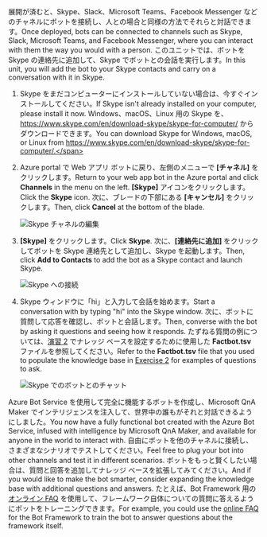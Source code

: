 <span data-ttu-id="460f4-101">展開が済むと、Skype、Slack、Microsoft Teams、Facebook Messenger などのチャネルにボットを接続し、人との場合と同様の方法でそれらと対話できます。</span><span class="sxs-lookup"><span data-stu-id="460f4-101">Once deployed, bots can be connected to channels such as Skype, Slack, Microsoft Teams, and Facebook Messenger, where you can interact with them the way you would with a person.</span></span> <span data-ttu-id="460f4-102">このユニットでは、ボットを Skype の連絡先に追加して、Skype でボットとの会話を実行します。</span><span class="sxs-lookup"><span data-stu-id="460f4-102">In this unit, you will add the bot to your Skype contacts and carry on a conversation with it in Skype.</span></span>

1. <span data-ttu-id="460f4-103">Skype をまだコンピューターにインストールしていない場合は、今すぐインストールしてください。</span><span class="sxs-lookup"><span data-stu-id="460f4-103">If Skype isn't already installed on your computer, please install it now.</span></span> <span data-ttu-id="460f4-104">Windows、macOS、Linux 用の Skype を、 https://www.skype.com/en/download-skype/skype-for-computer/ からダウンロードできます。</span><span class="sxs-lookup"><span data-stu-id="460f4-104">You can download Skype for Windows, macOS, or Linux from https://www.skype.com/en/download-skype/skype-for-computer/.</span></span>

1. <span data-ttu-id="460f4-105">Azure portal で Web アプリ ボットに戻り、左側のメニューで **[チャネル]** をクリックします。</span><span class="sxs-lookup"><span data-stu-id="460f4-105">Return to your web app bot in the Azure portal and click **Channels** in the menu on the left.</span></span> <span data-ttu-id="460f4-106">**[Skype]** アイコンをクリックします。</span><span class="sxs-lookup"><span data-stu-id="460f4-106">Click the **Skype** icon.</span></span> <span data-ttu-id="460f4-107">次に、ブレードの下部にある **[キャンセル]** をクリックします。</span><span class="sxs-lookup"><span data-stu-id="460f4-107">Then, click **Cancel** at the bottom of the blade.</span></span>

    ![Skype チャネルの編集](../media-draft/7-portal-edit-skype.png)

1. <span data-ttu-id="460f4-109">**[Skype]** をクリックします。</span><span class="sxs-lookup"><span data-stu-id="460f4-109">Click **Skype**.</span></span> <span data-ttu-id="460f4-110">次に、**[連絡先に追加]** をクリックしてボットを Skype 連絡先として追加し、Skype を起動します。</span><span class="sxs-lookup"><span data-stu-id="460f4-110">Then, click **Add to Contacts** to add the bot as a Skype contact and launch Skype.</span></span>

    ![Skype への接続](../media-draft/7-portal-click-skype.png)

1. <span data-ttu-id="460f4-112">Skype ウィンドウに「hi」と入力して会話を始めます。</span><span class="sxs-lookup"><span data-stu-id="460f4-112">Start a conversation with by typing "hi" into the Skype window.</span></span> <span data-ttu-id="460f4-113">次に、ボットに質問して応答を確認し、ボットと会話します。</span><span class="sxs-lookup"><span data-stu-id="460f4-113">Then, converse with the bot by asking it questions and seeing how it responds.</span></span> <span data-ttu-id="460f4-114">たずねる質問の例については、[演習 2](#Exercise2) でナレッジ ベースを設定するために使用した **Factbot.tsv** ファイルを参照してください。</span><span class="sxs-lookup"><span data-stu-id="460f4-114">Refer to the **Factbot.tsv** file that you used to populate the knowledge base in [Exercise 2](#Exercise2) for examples of questions to ask.</span></span>
 
    ![Skype でのボットとのチャット](../media-draft/7-skype-responses.png)

<span data-ttu-id="460f4-116">Azure Bot Service を使用して完全に機能するボットを作成し、Microsoft QnA Maker でインテリジェンスを注入して、世界中の誰もがそれと対話できるようにしました。</span><span class="sxs-lookup"><span data-stu-id="460f4-116">You now have a fully functional bot created with the Azure Bot Service, infused with intelligence by Microsoft QnA Maker, and available for anyone in the world to interact with.</span></span> <span data-ttu-id="460f4-117">自由にボットを他のチャネルに接続し、さまざまなシナリオでテストしてください。</span><span class="sxs-lookup"><span data-stu-id="460f4-117">Feel free to plug your bot into other channels and test it in different scenarios.</span></span> <span data-ttu-id="460f4-118">ボットをもっと賢くしたい場合は、質問と回答を追加してナレッジ ベースを拡張してみてください。</span><span class="sxs-lookup"><span data-stu-id="460f4-118">And if you would like to make the bot smarter, consider expanding the knowledge base with additional questions and answers.</span></span> <span data-ttu-id="460f4-119">たとえば、Bot Framework 用の[オンライン FAQ](https://docs.microsoft.com/azure/bot-service/bot-service-resources-bot-framework-faq?view=azure-bot-service-3.0) を使用して、フレームワーク自体についての質問に答えるようにボットをトレーニングできます。</span><span class="sxs-lookup"><span data-stu-id="460f4-119">For example, you could use the [online FAQ](https://docs.microsoft.com/azure/bot-service/bot-service-resources-bot-framework-faq?view=azure-bot-service-3.0) for the Bot Framework to train the bot to answer questions about the framework itself.</span></span>